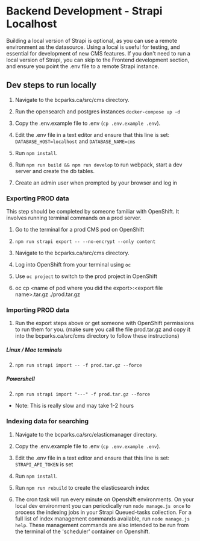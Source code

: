 # Backend Development - Strapi Localhost

Building a local version of Strapi is optional, as you can use a remote environment as the datasource. Using a local is useful for testing, and essential for development of new CMS features. If you don't need to run a local version of Strapi, you can skip to the Frontend development section, and ensure you point the .env file to a remote Strapi instance.

## Dev steps to run locally

1. Navigate to the bcparks.ca/src/cms directory.

2. Run the opensearch and postgres instances `docker-compose up -d`

3.  Copy the .env.example file to .env (`cp .env.example .env`). 

5.  Edit the .env file in a text editor and ensure that this line is set: `DATABASE_HOST=localhost` and `DATABASE_NAME=cms`

6. Run `npm install`.

7. Run `npm run build && npm run develop` to run webpack, start a dev server and create the db tables.

8. Create an admin user when prompted by your browser and log in


### Exporting PROD data

This step should be completed by someone familiar with OpenShift.  It involves running terminal commands on a prod server.  

1. Go to the terminal for a prod CMS pod on OpenShift

2. `npm run strapi export -- --no-encrypt --only content`

3. Navigate to the bcparks.ca/src/cms directory.

4. Log into OpenShift from your terminal using `oc`

5. Use `oc project` to switch to the prod project in OpenShift

6. oc cp \<name of pod where you did the export>:\<export file name>.tar.gz ./prod.tar.gz


### Importing PROD data

1. Run the export steps above or get someone with OpenShift permissions to run them for you. (make sure you call the file prod.tar.gz and copy it into the bcparks.ca/src/cms directory to follow these instructions)

##### Linux / Mac terminals

2. `npm run strapi import -- -f prod.tar.gz --force`

##### Powershell

2. `npm run strapi import "---" -f prod.tar.gz --force`

- Note: This is really slow and may take 1-2 hours

### Indexing data for searching

1. Navigate to the bcparks.ca/src/elasticmanager directory.

2. Copy the .env.example file to .env (`cp .env.example .env`). 

3. Edit the .env file in a text editor and ensure that this line is set: `STRAPI_API_TOKEN` is set

4. Run `npm install`.

5. Run `npm run rebuild` to create the elasticsearch index

6. The cron task will run every minute on Openshift environments. On your local dev environment you can periodically run `node manage.js once` to process the indexing jobs in your Strapi Queued-tasks collection. For a full list of index management commands available, run `node manage.js help`. These management commands are also intended to be run from the terminal of the 'scheduler' container on Openshift.
